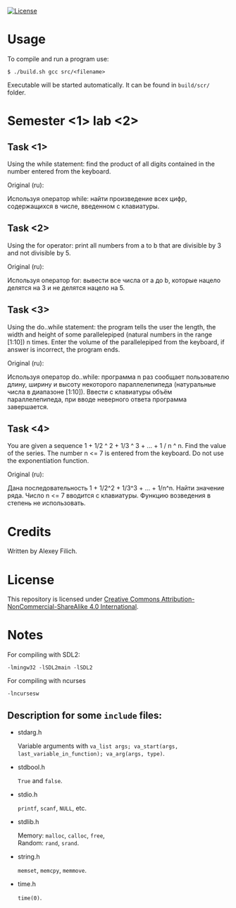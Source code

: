 [![License](https://img.shields.io/badge/license-CC%20BY--NC--SA%204.0-blue.svg)](https://bit.ly/cc-by-nc-sa-40)

# Usage

To compile and run a program use:
```
$ ./build.sh gcc src/<filename>
```

Executable will be started automatically. It can be found in `build/scr/` folder.

# Semester \<1\> lab \<2\>

## Task \<1\>

Using the while statement: find the product of all digits contained in the number entered from the keyboard.

Original (ru):

Используя оператор while: найти произведение всех цифр, содержащихся в числе, введенном с клавиатуры.

## Task \<2\>

Using the for operator: print all numbers from a to b that are divisible by 3 and not divisible by 5.

Original (ru):

Используя оператор for: вывести все числа от a до b, которые нацело делятся на 3 и не делятся нацело на 5.

## Task \<3\>

Using the do..while statement: the program tells the user the length, the width and height of some parallelepiped (natural numbers in the range [1:10]) n times. Enter the volume of the parallelepiped from the keyboard, if answer is incorrect, the program ends.

Original (ru):

Используя оператор do..while: программа n раз сообщает пользователю длину, ширину и высоту некоторого параллелепипеда (натуральные числа в диапазоне [1:10]). Ввести с клавиатуры объём параллелепипеда, при вводе неверного ответа программа завершается.

## Task \<4\>

You are given a sequence 1 + 1/2 ^ 2 + 1/3 ^ 3 + ... + 1 / n ^ n. Find the value of the series. The number n <= 7 is entered from the keyboard. Do not use the exponentiation function.

Original (ru):

Дана последовательность 1 + 1/2^2 + 1/3^3 + ... + 1/n^n. Найти значение ряда. Число n <= 7 вводится с клавиатуры. Функцию возведения в степень не использовать.

# Credits

Written by Alexey Filich.

# License

This repository is licensed under [Creative Commons Attribution-NonCommercial-ShareAlike 4.0 International](LICENCE.md).

# Notes

For compiling with SDL2:
```
-lmingw32 -lSDL2main -lSDL2
```

For compiling with ncurses
```
-lncursesw
```

## Description for some `include` files:

- stdarg.h

    Variable arguments with `va_list args; va_start(args, last_variable_in_function); va_arg(args, type)`.

- stdbool.h

    `True` and `false`.

- stdio.h

    `printf`, `scanf`, `NULL`, etc.

- stdlib.h

    Memory: `malloc`, `calloc`, `free`, \
    Random: `rand`, `srand`.

- string.h

    `memset`, `memcpy`, `memmove`.

- time.h

    `time(0)`.
